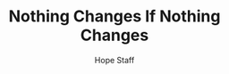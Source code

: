 ---
image: /assets/img/daily-hope-default-artwork.png
title: Nothing Changes If Nothing Changes
number: 22
categories:
  - Everyday Miracles
author: Hope Staff
notes: Everyday Miracles 22
embed: >-
  EMBED_GOES_HERE
---